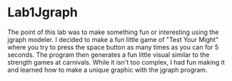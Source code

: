 # Lab1Jgraph

The point of this lab was to make something fun or interesting using the jgraph modeler.  I decided to make a fun little game of "Test Your Might" where you try to press the space button as many times as you can for 5 seconds.  The program then generates a fun little visual similar to the strength games at carnivals.  While it isn't too complex, I had fun making it and learned how to make a unique graphic with the jgraph program.
